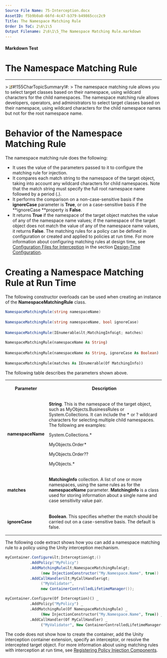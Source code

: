 ```yaml
---
Source File Name: 75-Interception.docx
AssetID: f5b9b0a8-66fd-4c47-b379-b49865ccc2c9
Title: The Namespace Matching Rule
Order In ToC: 2\6\1\5
Output Filename: 2\6\1\5_The Namespace Matching Rule.markdown
---
```


#### Markdown Test ####
# The Namespace Matching Rule #
----------


&gt; ![](/images/note.gif)#!155CharTopicSummary!#:
&gt; 
The namespace matching rule allows you to select target classes based on their namespace, using wildcard characters for the child namespaces.
The namespace matching rule allows developers, operators, and administrators to select target classes based on their namespace, using wildcard characters for the child namespace names but not for the root namespace name.  

# Behavior of the Namespace Matching Rule #
The namespace matching rule does the following:  
+ It uses the value of the parameters passed to it to configure the matching rule for injection.
+ It compares each match string to the namespace of the target object, taking into account any wildcard characters for child namespaces. Note that the match string must specify the full root namespace name followed by a period (**.**). 
+ It performs the comparison on a non-case-sensitive basis if the **ignoreCase** parameter is **True**, or on a case-sensitive basis if the **ignoreCase **property is **False**. 
+ It returns **True** if the namespace of the target object matches the value of any of the namespace name values; if the namespace of the target object does not match the value of any of the namespace name values, it returns **False**. 
The matching rules for a policy can be defined in configuration or created and applied to policies at run time. For more information about configuring matching rules at design time, see [Configuration Files for Interception](test-markdown_af2f3726-4a3e-4e31-8f97-ebca0db3d907.html) in the section [Design-Time Configuration](test-markdown_d084d31d-6894-4cd3-ab6b-40f7a69899b2.html).  

# Creating a Namespace Matching Rule at Run Time #
The following constructor overloads can be used when creating an instance of the **NamespaceMatchingRule** class.  

```csharp
NamespaceMatchingRule(string namespaceName)

NamespaceMatchingRule(string namespaceName, bool ignoreCase)

NamespaceMatchingRule(IEnumerable&lt;MatchingInfo&gt; matches)
```


```vb
NamespaceMatchingRule(namespaceName As String)

NamespaceMatchingRule(namespaceName As String, ignoreCase As Boolean)

NamespaceMatchingRule(matches As IEnumerable(Of MatchingInfo))
```

The following table describes the parameters shown above.  
<table xmlns:xlink="http://www.w3.org/1999/xlink"><tr><th><p>Parameter</p></th><th><p>Description</p></th></tr><tr><td><p><b>namespaceName</b></p></td><td><p><b>String</b>. This is the namespace of the target object, such as MyObjects.BusinessRules or System.Collections. It can include the * or ? wildcard characters for selecting multiple child namespaces. The following are examples:</p><p>System.Collections.*</p><p>MyObjects.Order*</p><p>MyObjects.Order??</p><p>MyObjects.*</p></td></tr><tr><td><p><b>matches</b></p></td><td><p><b>MatchingInfo </b>collection. A list of one or more namespaces, using the same rules as for the <b>namespaceName </b>parameter. <b>MatchingInfo</b> is a class used for storing information about a single name and case sensitivity value pair.</p></td></tr><tr><td><p><b>ignoreCase</b></p></td><td><p><b>Boolean</b>. This specifies whether the match should be carried out on a case-sensitive basis. The default is false.</p></td></tr></table>
The following code extract shows how you can add a namespace matching rule to a policy using the Unity interception mechanism.  

```csharp
myContainer.Configure&lt;Interception&gt;()
           .AddPolicy("MyPolicy")
           .AddMatchingRule&lt;NamespaceMatchingRule&gt;
                (new InjectionConstructor("My.Namespace.Name", true))
           .AddCallHandler&lt;MyCallHandler&gt;
                ("MyValidator", 
                new ContainerControlledLifetimeManager());
```


```vb
myContainer.Configure(Of Interception)() _
           .AddPolicy("MyPolicy") _
           .AddMatchingRule(Of NamespaceMatchingRule) _
                (New InjectionConstructor("My.Namespace.Name", True)) _
           .AddCallHandler(Of MyCallHandler) _
                ("MyValidator", New ContainerControlledLifetimeManager()) 
```

The code does not show how to create the container, add the Unity interception container extension, specify an interceptor, or resolve the intercepted target object. For more information about using matching rules with interception at run time, see [Registering Policy Injection Components](test-markdown_2090aa6d-38c7-4527-a211-aa4fa966e855.html).  

